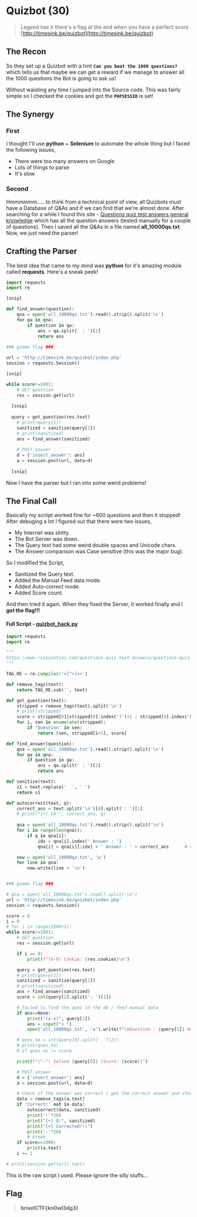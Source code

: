 # Quizbot (30)
> Legend has it there's a flag at the end when you have a perfect score <br>
> [http://timesink.be/quizbot](http://timesink.be/quizbot)

## The Recon
So they set up a Quizbot with a hint **`Can you beat the 1000 questions?`** which tells us that maybe we can get a reward if we manage to answer all the 1000
questions the Bot is going to ask us!

Without waisting any time I jumped into the Source code. This was fairly simple so I checked the cookies and got the **`PHPSESSID`** is set!

## The Synergy
### First
I thought I'll use **python** + **Selenium** to automate the whole thing but I faced the following issues,
* There were too many answers on Google
* Lots of things to parse
* It's slow

### Second
Hmmmmmm..... to think from a technical point of view, all Quizbots must have a Database of Q&As and if we can find that we're almost done.
After searching for a while I found this site - [Questions quiz test answers general knowledge](https://www.riassuntini.com/questions-quiz-test-answers/questions-quiz-test-answers-general-knowledge.html)
which has all the question answers (tested manually for a couple of questions). Then I saved all the Q&As in a file named **all_10000qs.txt**.
Now, we just need the parser!

## Crafting the Parser
The best idea that came to my mind was **python** for it's amazing module called **requests**. Here's a sneak peek!
```py
import requests
import re

[snip]

def find_answer(question):
	qna = open('all_10000qs.txt').read().strip().split('\n')
	for qa in qna:
		if question in qa:
			ans = qa.split(' : ')[2]
			return ans
      
### gimme flag ###

url = 'http://timesink.be/quizbot/index.php'
session = requests.Session()

[snip]

while score!=1001:
	# GET question
	res = session.get(url)
  
  [snip]
  
  query = get_question(res.text)
	# print(query[1])
	sanitized = sanitize(query[1])
	# print(sanitized)
	ans = find_answer(sanitized)
  
	# POST answer
	d = {'insert_answer': ans}
	a = session.post(url, data=d)
  
  [snip]
```
Now I have the parser but I ran into some weird problems!

## The Final Call
Basically my scriipt worked fine for ~600 questions and then it stopped! After debuging a lot I figured out that there were two issues,
* My Internet was shitty.
* The Bot Server was down.
* The Query text had some weird double spaces and Unicode chars.
* The Answer comparison was Case sensitive (this was the major bug).

So I modified the Script,
* Sanitized the Query text.
* Added the Manual Feed data mode.
* Added Auto-correct mode.
* Added Score count.

And then tried it again. When they fixed the Server, it worked finally and I **got the flag!!!**

#### Full Script - [quizbot_hack.py](quizbot_hack.py)
```py
import requests
import re

"""
https://www.riassuntini.com/questions-quiz-test-answers/questions-quiz-test-answers-general-knowledge.html
"""

TAG_RE = re.compile(r'<[^>]+>')

def remove_tags(text):
    return TAG_RE.sub('', text)

def get_question(text):
	stripped = remove_tags(text).split('\n')
	# print(stripped)
	score = stripped[0][stripped[0].index('?')+1 : stripped[0].index('&nbsp;')]
	for i, sen in enumerate(stripped):
		if 'Question' in sen:
			return [sen, stripped[i+1], score]

def find_answer(question):
	qna = open('all_10000qs.txt').read().strip().split('\n')
	for qa in qna:
		if question in qa:
			ans = qa.split(' : ')[2]
			return ans

def sanitize(text):
	s1 = text.replace('  ', ' ')
	return s1

def autocorrect(text, q):
	correct_ans = text.split('\n')[0].split(': ')[1]	
	# print("[+] CA:", correct_ans, q)
	
	qna = open('all_10000qs.txt').read().strip().split('\n')
	for i in range(len(qna)):
		if q in qna[i]:
			idx = qna[i].index(' Answer : ')
			qna[i] = qna[i][:idx] + ' Answer : ' + correct_ans		# replace the answer with the correct one

	new = open('all_10000qs.txt', 'w')
	for line in qna:
		new.write(line + '\n')


### gimme flag ###

# qna = open('all_10000qs.txt').read().split('\n')
url = 'http://timesink.be/quizbot/index.php'
session = requests.Session()

score = 0
i = 0
# for i in range(1000+1):
while score!=1001:
	# GET question
	res = session.get(url)

	if i == 0:
		print(f"(0-0) Cookie: {res.cookies}\n")

	query = get_question(res.text)
	# print(query[1])
	sanitized = sanitize(query[1])
	# print(sanitized)
	ans = find_answer(sanitized)
	score = int(query[2].split(': ')[1])

	# failed to find the ques in the db / feed manual data
	if ans==None:
		print("(x-x)", query[1])
		ans = input("> ")
		open('all_10000qs.txt', 'a').write(f"\nQuestion : {query[1]} Answer : {ans}")

	# ques_no = int(query[0].split(' ')[2])
	# print(ques_no)
	# if ques_no != score 

	print(f"(^-^) Solved {query[0]} [Score: {score}]")

	# POST answer
	d = {'insert_answer': ans}
	a = session.post(url, data=d)

	# check if the answer was correct / get the correct answer and store in db
	data = remove_tags(a.text)
	if 'Correct!' not in data:		
		autocorrect(data, sanitized)
		print('-'*20)
		print("[+] Q:", sanitized)
		print("[+] Corrected!!!")
		print('-'*20)
		# break
	if score==1000:
		print(a.text)
	i += 1

# print(session.get(url).text)
```
This is the raw script I used. Please ignore the silly stuffs...

## Flag
> **brixelCTF{kn0wl3dg3}**
